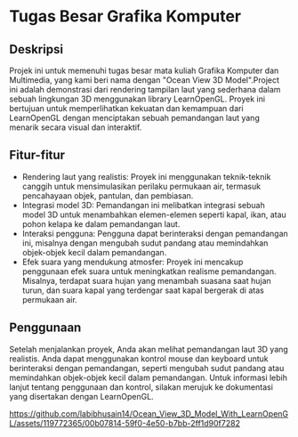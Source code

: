 # Tugas Besar Grafika Komputer
## Deskripsi
Projek ini untuk memenuhi tugas besar mata kuliah Grafika Komputer dan Multimedia, yang kami beri nama dengan "Ocean View 3D Model".Project ini adalah demonstrasi dari rendering tampilan laut yang sederhana dalam sebuah lingkungan 3D menggunakan library LearnOpenGL. Proyek ini bertujuan untuk memperlihatkan kekuatan dan kemampuan dari LearnOpenGL dengan menciptakan sebuah pemandangan laut yang menarik secara visual dan interaktif.

## Fitur-fitur
* Rendering laut yang realistis: Proyek ini menggunakan teknik-teknik canggih untuk mensimulasikan perilaku permukaan air, termasuk pencahayaan objek, pantulan, dan pembiasan.
* Integrasi model 3D: Pemandangan ini melibatkan integrasi sebuah model 3D untuk menambahkan elemen-elemen seperti kapal, ikan, atau pohon kelapa ke dalam pemandangan laut.
* Interaksi pengguna: Pengguna dapat berinteraksi dengan pemandangan ini, misalnya dengan mengubah sudut pandang atau memindahkan objek-objek kecil dalam pemandangan.
* Efek suara yang mendukung atmosfer: Proyek ini mencakup penggunaan efek suara untuk meningkatkan realisme pemandangan. Misalnya, terdapat suara hujan yang menambah suasana saat hujan turun, dan suara kapal yang terdengar saat kapal bergerak di atas permukaan air.
## Penggunaan
Setelah menjalankan proyek, Anda akan melihat pemandangan laut 3D yang realistis.
Anda dapat menggunakan kontrol mouse dan keyboard untuk berinteraksi dengan pemandangan, seperti mengubah sudut pandang atau memindahkan objek-objek kecil dalam pemandangan.
Untuk informasi lebih lanjut tentang penggunaan dan kontrol, silakan merujuk ke dokumentasi yang disertakan dengan LearnOpenGL.



https://github.com/labibhusain14/Ocean_View_3D_Model_With_LearnOpenGL/assets/119772365/00b07814-59f0-4e50-b7bb-2ff1d90f7282







